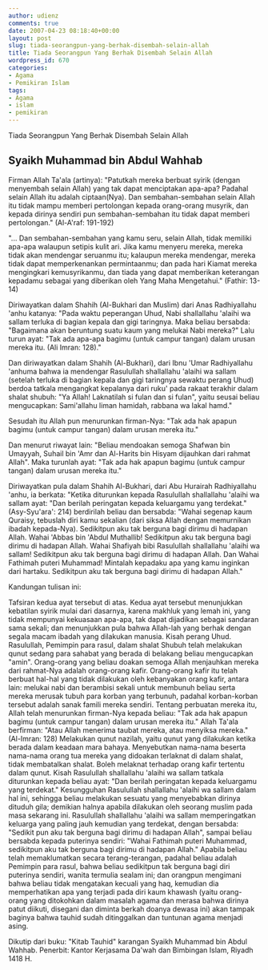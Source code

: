 ```yaml
---
author: udienz
comments: true
date: 2007-04-23 08:18:40+00:00
layout: post
slug: tiada-seorangpun-yang-berhak-disembah-selain-allah
title: Tiada Seorangpun Yang Berhak Disembah Selain Allah
wordpress_id: 670
categories:
- Agama
- Pemikiran Islam
tags:
- Agama
- islam
- pemikiran
---
```


Tiada Seorangpun Yang Berhak Disembah Selain Allah

Syaikh Muhammad bin Abdul Wahhab
--------------------------------------------------------------------------------

Firman Allah Ta'ala (artinya):
"Patutkah mereka berbuat syirik (dengan menyembah selain Allah) yang tak dapat menciptakan apa-apa? Padahal selain Allah itu adalah ciptaan(Nya). Dan sembahan-sembahan selain Allah itu tidak mampu memberi pertolongan kepada orang-orang musyrik, dan kepada dirinya sendiri pun sembahan-sembahan itu tidak dapat memberi pertolongan." (Al-A'raf: 191-192)

"... Dan sembahan-sembahan yang kamu seru, selain Allah, tidak memiliki apa-apa walaupun setipis kulit ari. Jika kamu menyeru mereka, mereka tidak akan mendengar seruanmu itu; kalaupun mereka mendengar, mereka tidak dapat memperkenankan permintaanmu; dan pada hari Kiamat mereka mengingkari kemusyrikanmu, dan tiada yang dapat memberikan keterangan kepadamu sebagai yang diberikan oleh Yang Maha Mengetahui." (Fathir: 13-14)

Diriwayatkan dalam Shahih (Al-Bukhari dan Muslim) dari Anas Radhiyallahu 'anhu katanya: "Pada waktu peperangan Uhud, Nabi shallallahu 'alaihi wa sallam terluka di bagian kepala dan gigi taringnya. Maka beliau bersabda: "Bagaimana akan beruntung suatu kaum yang melukai Nabi mereka?" Lalu turun ayat: "Tak ada apa-apa bagimu (untuk campur tangan) dalam urusan mereka itu. (Ali Imran: 128)."

Dan diriwayatkan dalam Shahih (Al-Bukhari), dari Ibnu 'Umar Radhiyallahu 'anhuma bahwa ia mendengar Rasulullah shallallahu 'alaihi wa sallam (setelah terluka di bagian kepala dan gigi taringnya sewaktu perang Uhud) berdoa tatkala mengangkat kepalanya dari ruku' pada rakaat terakhir dalam shalat shubuh: "Ya Allah! Laknatilah si fulan dan si fulan", yaitu seusai beliau mengucapkan: Sami'allahu liman hamidah, rabbana wa lakal hamd."

Sesudah itu Allah pun menurunkan firman-Nya: "Tak ada hak apapun bagimu (untuk campur tangan) dalam urusan mereka itu."

Dan menurut riwayat lain: "Beliau mendoakan semoga Shafwan bin Umayyah, Suhail bin 'Amr dan Al-Harits bin Hisyam dijauhkan dari rahmat Allah". Maka turunlah ayat: "Tak ada hak apapun bagimu (untuk campur tangan) dalam urusan mereka itu."

Diriwayatkan pula dalam Shahih Al-Bukhari, dari Abu Hurairah Radhiyallahu 'anhu, ia berkata: "Ketika diturunkan kepada Rasulullah shallallahu 'alaihi wa sallam ayat: "Dan berilah peringatan kepada keluargamu yang terdekat." (Asy-Syu'ara': 214) berdirilah beliau dan bersabda: "Wahai segenap kaum Quraisy, tebuslah diri kamu sekalian (dari siksa Allah dengan memurnikan ibadah kepada-Nya). Sedikitpun aku tak berguna bagi dirimu di hadapan Allah. Wahai 'Abbas bin 'Abdul Muthallib! Sedikitpun aku tak berguna bagi dirimu di hadapan Allah. Wahai Shafiyah bibi Rasulullah shallallahu 'alaihi wa sallam! Sedikitpun aku tak berguna bagi dirimu di hadapan Allah. Dan Wahai Fathimah puteri Muhammad! Mintalah kepadaku apa yang kamu inginkan dari hartaku. Sedikitpun aku tak berguna bagi dirimu di hadapan Allah."

Kandungan tulisan ini:

Tafsiran kedua ayat tersebut di atas. Kedua ayat tersebut menunjukkan kebatilan syirik mulai dari dasarnya, karena makhluk yang lemah ini, yang tidak mempunyai kekuasaan apa-apa, tak dapat dijadikan sebagai sandaran sama sekali; dan menunjukkan pula bahwa Allah-lah yang berhak dengan segala macam ibadah yang dilakukan manusia.
Kisah perang Uhud.
Rasulullah, Pemimpin para rasul, dalam shalat Shubuh telah melakukan qunut sedang para sahabat yang berada di belakang beliau mengucapkan "amin".
Orang-orang yang beliau doakan semoga Allah menjauhkan mereka dari rahmat-Nya adalah orang-orang kafir.
Orang-orang kafir itu telah berbuat hal-hal yang tidak dilakukan oleh kebanyakan orang kafir, antara lain: melukai nabi dan berambisi sekali untuk membunuh beliau serta mereka merusak tubuh para korban yang terbunuh, padahal korban-korban tersebut adalah sanak famili mereka sendiri.
Tentang perbuatan mereka itu, Allah telah menurunkan firman-Nya kepada beliau: "Tak ada hak apapun bagimu (untuk campur tangan) dalam urusan mereka itu."
Allah Ta'ala berfirman: "Atau Allah menerima taubat mereka, atau menyiksa mereka." (Al-Imran: 128)
Melakukan qunut nazilah, yaitu qunut yang dilakukan ketika berada dalam keadaan mara bahaya.
Menyebutkan nama-nama beserta nama-nama orang tua mereka yang didoakan terlaknat di dalam shalat, tidak membatalkan shalat.
Boleh melaknat terhadap orang kafir tertentu dalam qunut.
Kisah Rasulullah shallallahu 'alaihi wa sallam tatkala diturunkan kepada beliau ayat: "Dan berilah peringatan kepada keluargamu yang terdekat."
Kesungguhan Rasulullah shallallahu 'alaihi wa sallam dalam hal ini, sehingga beliau melakukan sesuatu yang menyebabkan dirinya dituduh gila; demikian halnya apabila dilakukan oleh seorang muslim pada masa sekarang ini.
Rasulullah shallallahu 'alaihi wa sallam memperingatkan keluarga yang paling jauh kemudian yang terdekat, dengan bersabda: "Sedikit pun aku tak berguna bagi dirimu di hadapan Allah", sampai beliau bersabda kepada puterinya sendiri: "Wahai Fathimah puteri Muhammad, sedikitpun aku tak berguna bagi dirimu di hadapan Allah."
Apabila beliau telah memaklumatkan secara terang-terangan, padahal beliau adalah Pemimpin para rasul, bahwa beliau sedikitpun tak berguna bagi diri puterinya sendiri, wanita termulia sealam ini; dan orangpun mengimani bahwa beliau tidak mengatakan kecuali yang haq, kemudian dia memperhatikan apa yang terjadi pada diri kaum khawash (yaitu orang-orang yang ditokohkan dalam masalah agama dan merasa bahwa dirinya patut diikuti, disegani dan diminta berkah doanya dewasa ini) akan tampak baginya bahwa tauhid sudah ditinggalkan dan tuntunan agama menjadi asing.

Dikutip dari buku: "Kitab Tauhid" karangan Syaikh Muhammad bin Abdul Wahhab.
Penerbit: Kantor Kerjasama Da'wah dan Bimbingan Islam, Riyadh 1418 H.
